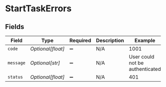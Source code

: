 # StartTaskErrors


## Fields

| Field                           | Type                            | Required                        | Description                     | Example                         |
| ------------------------------- | ------------------------------- | ------------------------------- | ------------------------------- | ------------------------------- |
| `code`                          | *Optional[float]*               | :heavy_minus_sign:              | N/A                             | 1001                            |
| `message`                       | *Optional[str]*                 | :heavy_minus_sign:              | N/A                             | User could not be authenticated |
| `status`                        | *Optional[float]*               | :heavy_minus_sign:              | N/A                             | 401                             |